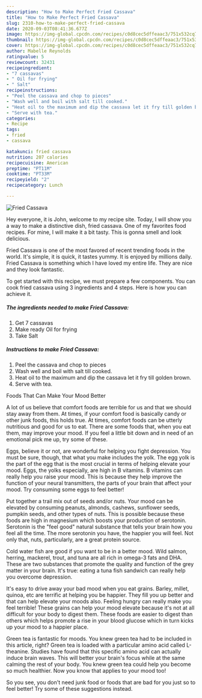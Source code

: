 ```yaml
---
description: "How to Make Perfect Fried Cassava"
title: "How to Make Perfect Fried Cassava"
slug: 2310-how-to-make-perfect-fried-cassava
date: 2020-09-03T08:41:36.677Z
image: https://img-global.cpcdn.com/recipes/c0d8cec5dffeaac3/751x532cq70/fried-cassava-recipe-main-photo.jpg
thumbnail: https://img-global.cpcdn.com/recipes/c0d8cec5dffeaac3/751x532cq70/fried-cassava-recipe-main-photo.jpg
cover: https://img-global.cpcdn.com/recipes/c0d8cec5dffeaac3/751x532cq70/fried-cassava-recipe-main-photo.jpg
author: Mabelle Reynolds
ratingvalue: 5
reviewcount: 32431
recipeingredient:
- "7 cassavas"
- " Oil for frying"
- " Salt"
recipeinstructions:
- "Peel the cassava and chop to pieces"
- "Wash well and boil with salt till cooked."
- "Heat oil to the maximum and dip the cassava let it fry till golden brown."
- "Serve with tea."
categories:
- Recipe
tags:
- fried
- cassava

katakunci: fried cassava 
nutrition: 207 calories
recipecuisine: American
preptime: "PT11M"
cooktime: "PT33M"
recipeyield: "2"
recipecategory: Lunch

---
```



![Fried Cassava](https://img-global.cpcdn.com/recipes/c0d8cec5dffeaac3/751x532cq70/fried-cassava-recipe-main-photo.jpg)

Hey everyone, it is John, welcome to my recipe site. Today, I will show you a way to make a distinctive dish, fried cassava. One of my favorites food recipes. For mine, I will make it a bit tasty. This is gonna smell and look delicious.



Fried Cassava is one of the most favored of recent trending foods in the world. It's simple, it is quick, it tastes yummy. It is enjoyed by millions daily. Fried Cassava is something which I have loved my entire life. They are nice and they look fantastic.


To get started with this recipe, we must prepare a few components. You can cook fried cassava using 3 ingredients and 4 steps. Here is how you can achieve it.

<!--inarticleads1-->

##### The ingredients needed to make Fried Cassava:

1. Get 7 cassavas
1. Make ready  Oil for frying
1. Take  Salt




<!--inarticleads2-->

##### Instructions to make Fried Cassava:

1. Peel the cassava and chop to pieces
1. Wash well and boil with salt till cooked.
1. Heat oil to the maximum and dip the cassava let it fry till golden brown.
1. Serve with tea.




Foods That Can Make Your Mood Better


A lot of us believe that comfort foods are terrible for us and that we should stay away from them. At times, if your comfort food is basically candy or other junk foods, this holds true. At times, comfort foods can be utterly nutritious and good for us to eat. There are some foods that, when you eat them, may improve your mood. If you feel a little bit down and in need of an emotional pick me up, try some of these.

Eggs, believe it or not, are wonderful for helping you fight depression. You must be sure, though, that what you make includes the yolk. The egg yolk is the part of the egg that is the most crucial in terms of helping elevate your mood. Eggs, the yolks especially, are high in B vitamins. B vitamins can really help you raise your mood. This is because they help improve the function of your neural transmitters, the parts of your brain that affect your mood. Try consuming some eggs to feel better!

Put together a trail mix out of seeds and/or nuts. Your mood can be elevated by consuming peanuts, almonds, cashews, sunflower seeds, pumpkin seeds, and other types of nuts. This is possible because these foods are high in magnesium which boosts your production of serotonin. Serotonin is the "feel good" natural substance that tells your brain how you feel all the time. The more serotonin you have, the happier you will feel. Not only that, nuts, particularly, are a great protein source.

Cold water fish are good if you want to be in a better mood. Wild salmon, herring, mackerel, trout, and tuna are all rich in omega-3 fats and DHA. These are two substances that promote the quality and function of the grey matter in your brain. It's true: eating a tuna fish sandwich can really help you overcome depression. 

It's easy to drive away your bad mood when you eat grains. Barley, millet, quinoa, etc are terrific at helping you be happier. They fill you up better and that can help elevate your moods also. Feeling hungry can really make you feel terrible! These grains can help your mood elevate because it's not at all difficult for your body to digest them. These foods are easier to digest than others which helps promote a rise in your blood glucose which in turn kicks up your mood to a happier place.

Green tea is fantastic for moods. You knew green tea had to be included in this article, right? Green tea is loaded with a particular amino acid called L-theanine. Studies have found that this specific amino acid can actually induce brain waves. This will better your brain's focus while at the same calming the rest of your body. You knew green tea could help you become so much healthier. Now you know that applies to your mood too!

So you see, you don't need junk food or foods that are bad for you just so to feel better! Try  some  of  these  suggestions  instead.

